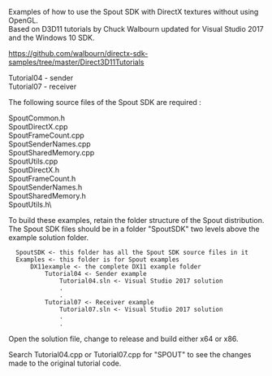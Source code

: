 Examples of how to use the Spout SDK with DirectX textures without using OpenGL.\
Based on D3D11 tutorials by Chuck Walbourn updated for Visual Studio 2017 and the Windows 10 SDK.

 https://github.com/walbourn/directx-sdk-samples/tree/master/Direct3D11Tutorials

Tutorial04 - sender\
Tutorial07 - receiver

The following source files of the Spout SDK are required :

SpoutCommon.h\
SpoutDirectX.cpp\
SpoutFrameCount.cpp\
SpoutSenderNames.cpp\
SpoutSharedMemory.cpp\
SpoutUtils.cpp\
SpoutDirectX.h\
SpoutFrameCount.h\
SpoutSenderNames.h\
SpoutSharedMemory.h\
SpoutUtils.h\

To build these examples, retain the folder structure of the Spout distribution.\
The Spout SDK files should be in a folder "SpoutSDK" two levels above the example solution folder.

      SpoutSDK <- this folder has all the Spout SDK source files in it 
	  Examples <- this folder is for Spout examples
	      DX11example <- the complete DX11 example folder
		      Tutorial04 <- Sender example
		          Tutorial04.sln <- Visual Studio 2017 solution
				  .
				  . 
			  Tutorial07 <- Receiver example
			      Tutorial07.sln <- Visual Studio 2017 solution
				  .
				  .

Open the solution file, change to release and build either x64 or x86.

Search Tutorial04.cpp or Tutorial07.cpp for "SPOUT" to see the changes made to the original tutorial code.


 
 
